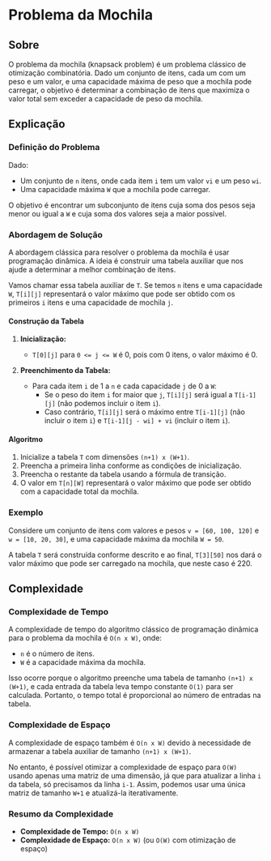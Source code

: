 # Problema da Mochila

## Sobre

O problema da mochila (knapsack problem) é um problema clássico de otimização combinatória. Dado um conjunto de itens, cada um com um peso e um valor, e uma capacidade máxima de peso que a mochila pode carregar, o objetivo é determinar a combinação de itens que maximiza o valor total sem exceder a capacidade de peso da mochila.

## Explicação

### Definição do Problema

Dado:
- Um conjunto de `n` itens, onde cada item `i` tem um valor `vi` e um peso `wi`.
- Uma capacidade máxima `W` que a mochila pode carregar.

O objetivo é encontrar um subconjunto de itens cuja soma dos pesos seja menor ou igual a `W` e cuja soma dos valores seja a maior possível.

### Abordagem de Solução

A abordagem clássica para resolver o problema da mochila é usar programação dinâmica. A ideia é construir uma tabela auxiliar que nos ajude a determinar a melhor combinação de itens.

Vamos chamar essa tabela auxiliar de `T`. Se temos `n` itens e uma capacidade `W`, `T[i][j]` representará o valor máximo que pode ser obtido com os primeiros `i` itens e uma capacidade de mochila `j`.

#### Construção da Tabela

1. **Inicialização:**
   - `T[0][j]` para `0 <= j <= W` é 0, pois com 0 itens, o valor máximo é 0.

2. **Preenchimento da Tabela:**
   - Para cada item `i` de 1 a `n` e cada capacidade `j` de 0 a `W`:
     - Se o peso do item `i` for maior que `j`, `T[i][j]` será igual a `T[i-1][j]` (não podemos incluir o item `i`).
     - Caso contrário, `T[i][j]` será o máximo entre `T[i-1][j]` (não incluir o item `i`) e `T[i-1][j - wi] + vi` (incluir o item `i`).

#### Algoritmo

1. Inicialize a tabela `T` com dimensões `(n+1) x (W+1)`.
2. Preencha a primeira linha conforme as condições de inicialização.
3. Preencha o restante da tabela usando a fórmula de transição.
4. O valor em `T[n][W]` representará o valor máximo que pode ser obtido com a capacidade total da mochila.

### Exemplo

Considere um conjunto de itens com valores e pesos `v = [60, 100, 120]` e `w = [10, 20, 30]`, e uma capacidade máxima da mochila `W = 50`.

A tabela `T` será construída conforme descrito e ao final, `T[3][50]` nos dará o valor máximo que pode ser carregado na mochila, que neste caso é 220.

## Complexidade

### Complexidade de Tempo

A complexidade de tempo do algoritmo clássico de programação dinâmica para o problema da mochila é `O(n x W)`, onde:
- `n` é o número de itens.
- `W` é a capacidade máxima da mochila.

Isso ocorre porque o algoritmo preenche uma tabela de tamanho `(n+1) x (W+1)`, e cada entrada da tabela leva tempo constante `O(1)` para ser calculada. Portanto, o tempo total é proporcional ao número de entradas na tabela.

### Complexidade de Espaço

A complexidade de espaço também é `O(n x W)` devido à necessidade de armazenar a tabela auxiliar de tamanho `(n+1) x (W+1)`.

No entanto, é possível otimizar a complexidade de espaço para `O(W)` usando apenas uma matriz de uma dimensão, já que para atualizar a linha `i` da tabela, só precisamos da linha `i-1`. Assim, podemos usar uma única matriz de tamanho `W+1` e atualizá-la iterativamente.

### Resumo da Complexidade

- **Complexidade de Tempo:** `O(n x W)`
- **Complexidade de Espaço:** `O(n x W)` (ou `O(W)` com otimização de espaço)
